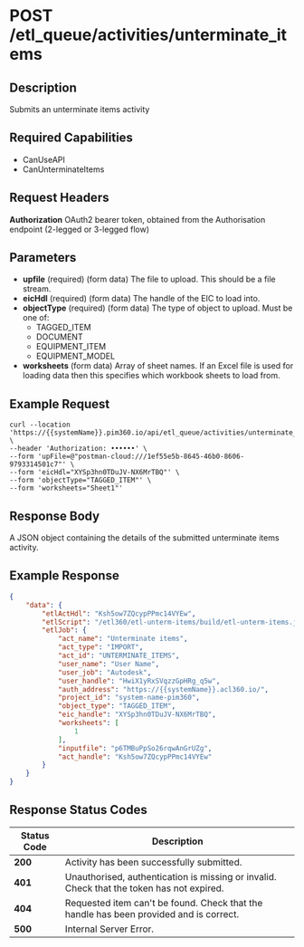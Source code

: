 # POST /etl_queue/activities/unterminate_items

## Description
Submits an unterminate items activity

## Required Capabilities
* CanUseAPI
* CanUnterminateItems

## Request Headers

**Authorization** OAuth2 bearer token, obtained from the Authorisation endpoint (2-legged or 3-legged flow)

## Parameters
* **upfile** (required) (form data) The file to upload. This should be a file stream.
* **eicHdl** (required) (form data) The handle of the EIC to load into.
* **objectType** (required) (form data) The type of object to upload. Must be one of:
    * TAGGED_ITEM
    * DOCUMENT
    * EQUIPMENT_ITEM
    * EQUIPMENT_MODEL
* **worksheets** (form data) Array of sheet names. If an Excel file is used for loading data then this specifies which workbook sheets to load from.

## Example Request
```
curl --location 'https://{{systemName}}.pim360.io/api/etl_queue/activities/unterminate_items' \
--header 'Authorization: ••••••' \
--form 'upFile=@"postman-cloud:///1ef55e5b-8645-46b0-8606-9793314501c7"' \
--form 'eicHdl="XYSp3hn0TDuJV-NX6MrTBQ"' \
--form 'objectType="TAGGED_ITEM"' \
--form 'worksheets="Sheet1"'
```

## Response Body
A JSON object containing the details of the submitted unterminate items activity.

## Example Response
```JSON
{
    "data": {
        "etlActHdl": "Ksh5ow7ZQcypPPmc14VYEw",
        "etlScript": "/etl360/etl-unterm-items/build/etl-unterm-items.js",
        "etlJob": {
            "act_name": "Unterminate items",
            "act_type": "IMPORT",
            "act_id": "UNTERMINATE_ITEMS",
            "user_name": "User Name",
            "user_job": "Autodesk",
            "user_handle": "HwiX1yRxSVqzzGpHRg_q5w",
            "auth_address": "https://{{systemName}}.acl360.io/",
            "project_id": "system-name-pim360",
            "object_type": "TAGGED_ITEM",
            "eic_handle": "XYSp3hn0TDuJV-NX6MrTBQ",
            "worksheets": [
                1
            ],
            "inputfile": "p6TMBuPpSo26rqwAnGrUZg",
            "act_handle": "Ksh5ow7ZQcypPPmc14VYEw"
        }
    }
}
```

## Response Status Codes
| Status Code | Description |
| -------- | ------- |
|**200**| Activity has been successfully submitted.|
|**401** |Unauthorised, authentication is missing or invalid. Check that the token has not expired.|
|**404** |Requested item can't be found. Check that the handle has been provided and is correct.|
|**500** |Internal Server Error.|


